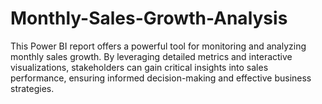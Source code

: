# Monthly-Sales-Growth-Analysis

This Power BI report offers a powerful tool for monitoring and analyzing monthly sales growth. By leveraging detailed metrics and interactive visualizations, stakeholders can gain critical insights into sales performance, ensuring informed decision-making and effective business strategies.
